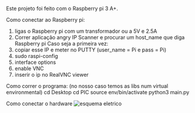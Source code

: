 Este projeto foi feito com o Raspberry pi 3 A+.

Como conectar ao Raspberry pi:
1. ligas o Raspberry pi com um transformador ou a 5V e 2.5A
2. Correr aplicação angry IP Scanner e procurar um host_name que diga Raspberry pi
   Caso seja a primeira vez:
  3. copiar esse IP e meter no PUTTY (user_name = Pi e pass = Pi)
  4. sudo raspi-config
  5. interface options
  6. enable VNC
7. inserir o ip no RealVNC viewer

Como correr o programa:
(no nosso caso temos as libs num virtual environmental)
  cd Desktop
  cd PIC
  source env/bin/activate
  python3 main.py

Como conectar o hardware
![esquema eletrico](https://github.com/miguel5andrade/PIC1_project/assets/109182326/b59254ac-73ba-43d6-b0ee-8d7a61803ff5)
